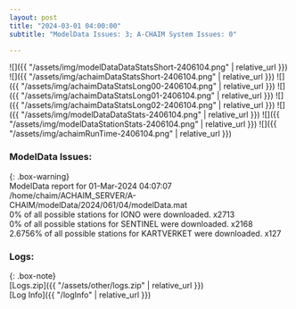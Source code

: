 ```yaml
---
layout: post
title: "2024-03-01 04:00:00"
subtitle: "ModelData Issues: 3; A-CHAIM System Issues: 0"

---
```


![]({{ "/assets/img/modelDataDataStatsShort-2406104.png" | relative_url }})
![]({{ "/assets/img/achaimDataStatsShort-2406104.png" | relative_url }})
![]({{ "/assets/img/achaimDataStatsLong00-2406104.png" | relative_url }})
![]({{ "/assets/img/achaimDataStatsLong01-2406104.png" | relative_url }})
![]({{ "/assets/img/achaimDataStatsLong02-2406104.png" | relative_url }})
![]({{ "/assets/img/modelDataDataStats-2406104.png" | relative_url }})
![]({{ "/assets/img/modelDataStationStats-2406104.png" | relative_url }})
![]({{ "/assets/img/achaimRunTime-2406104.png" | relative_url }})


### ModelData Issues:  
  
{: .box-warning}  
 ModelData report for 01-Mar-2024 04:07:07   
 /home/chaim/ACHAIM_SERVER/A-CHAIM/modelData/2024/061/04/modelData.mat   
 0% of all possible stations for IONO were downloaded. x2713   
 0% of all possible stations for SENTINEL were downloaded. x2168   
 2.6756% of all possible stations for KARTVERKET were downloaded. x127   
  


### Logs:  
  
{: .box-note}  
[Logs.zip]({{ "/assets/other/logs.zip" | relative_url }})  
[Log Info]({{ "/logInfo" | relative_url }})  

